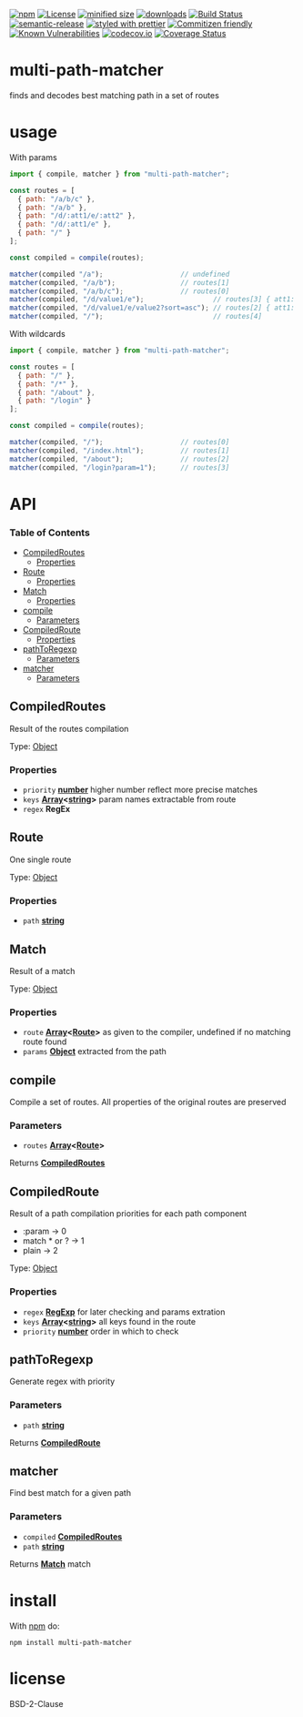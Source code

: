 [![npm](https://img.shields.io/npm/v/multi-path-matcher.svg)](https://www.npmjs.com/package/multi-path-matcher)
[![License](https://img.shields.io/badge/License-BSD%203--Clause-blue.svg)](https://opensource.org/licenses/BSD-3-Clause)
[![minified size](https://badgen.net/bundlephobia/min/multi-path-matcher)](https://bundlephobia.com/result?p=multi-path-matcher)
[![downloads](http://img.shields.io/npm/dm/multi-path-matcher.svg?style=flat-square)](https://npmjs.org/package/multi-path-matcher)
[![Build Status](https://travis-ci.com/arlac77/multi-path-matcher.svg?branch=master)](https://travis-ci.com/arlac77/multi-path-matcher)
[![semantic-release](https://img.shields.io/badge/%20%20%F0%9F%93%A6%F0%9F%9A%80-semantic--release-e10079.svg)](https://github.com/arlac77/multi-path-matcher.git)
[![styled with prettier](https://img.shields.io/badge/styled_with-prettier-ff69b4.svg)](https://github.com/prettier/prettier)
[![Commitizen friendly](https://img.shields.io/badge/commitizen-friendly-brightgreen.svg)](http://commitizen.github.io/cz-cli/)
[![Known Vulnerabilities](https://snyk.io/test/github/arlac77/multi-path-matcher/badge.svg)](https://snyk.io/test/github/arlac77/multi-path-matcher)
[![codecov.io](http://codecov.io/github/arlac77/multi-path-matcher/coverage.svg?branch=master)](http://codecov.io/github/arlac77/multi-path-matcher?branch=master)
[![Coverage Status](https://coveralls.io/repos/arlac77/multi-path-matcher/badge.svg)](https://coveralls.io/r/arlac77/multi-path-matcher)

# multi-path-matcher

finds and decodes best matching path in a set of routes

# usage

With params

```js
import { compile, matcher } from "multi-path-matcher";

const routes = [
  { path: "/a/b/c" },
  { path: "/a/b" },
  { path: "/d/:att1/e/:att2" },
  { path: "/d/:att1/e" },
  { path: "/" }
];

const compiled = compile(routes);

matcher(compiled "/a");                   // undefined
matcher(compiled, "/a/b");                // routes[1]
matcher(compiled, "/a/b/c");              // routes[0]
matcher(compiled, "/d/value1/e");                 // routes[3] { att1: "value1" }
matcher(compiled, "/d/value1/e/value2?sort=asc"); // routes[2] { att1: "value1", att2: "value2" }
matcher(compiled, "/");                           // routes[4]
```

With wildcards

```js
import { compile, matcher } from "multi-path-matcher";

const routes = [
  { path: "/" },
  { path: "/*" },
  { path: "/about" },
  { path: "/login" }
];

const compiled = compile(routes);

matcher(compiled, "/");                   // routes[0]
matcher(compiled, "/index.html");         // routes[1]
matcher(compiled, "/about");              // routes[2]
matcher(compiled, "/login?param=1");      // routes[3]
```

# API

<!-- Generated by documentation.js. Update this documentation by updating the source code. -->

### Table of Contents

-   [CompiledRoutes](#compiledroutes)
    -   [Properties](#properties)
-   [Route](#route)
    -   [Properties](#properties-1)
-   [Match](#match)
    -   [Properties](#properties-2)
-   [compile](#compile)
    -   [Parameters](#parameters)
-   [CompiledRoute](#compiledroute)
    -   [Properties](#properties-3)
-   [pathToRegexp](#pathtoregexp)
    -   [Parameters](#parameters-1)
-   [matcher](#matcher)
    -   [Parameters](#parameters-2)

## CompiledRoutes

Result of the routes compilation

Type: [Object](https://developer.mozilla.org/docs/Web/JavaScript/Reference/Global_Objects/Object)

### Properties

-   `priority` **[number](https://developer.mozilla.org/docs/Web/JavaScript/Reference/Global_Objects/Number)** higher number reflect more precise matches
-   `keys` **[Array](https://developer.mozilla.org/docs/Web/JavaScript/Reference/Global_Objects/Array)&lt;[string](https://developer.mozilla.org/docs/Web/JavaScript/Reference/Global_Objects/String)>** param names extractable from route
-   `regex` **RegEx** 

## Route

One single route

Type: [Object](https://developer.mozilla.org/docs/Web/JavaScript/Reference/Global_Objects/Object)

### Properties

-   `path` **[string](https://developer.mozilla.org/docs/Web/JavaScript/Reference/Global_Objects/String)** 

## Match

Result of a match

Type: [Object](https://developer.mozilla.org/docs/Web/JavaScript/Reference/Global_Objects/Object)

### Properties

-   `route` **[Array](https://developer.mozilla.org/docs/Web/JavaScript/Reference/Global_Objects/Array)&lt;[Route](#route)>** as given to the compiler, undefined if no matching route found
-   `params` **[Object](https://developer.mozilla.org/docs/Web/JavaScript/Reference/Global_Objects/Object)** extracted from the path

## compile

Compile a set of routes.
All properties of the original routes are preserved

### Parameters

-   `routes` **[Array](https://developer.mozilla.org/docs/Web/JavaScript/Reference/Global_Objects/Array)&lt;[Route](#route)>** 

Returns **[CompiledRoutes](#compiledroutes)** 

## CompiledRoute

Result of a path compilation
priorities for each path component

-   :param       -> 0
-   match \* or ? -> 1
-   plain        -> 2

Type: [Object](https://developer.mozilla.org/docs/Web/JavaScript/Reference/Global_Objects/Object)

### Properties

-   `regex` **[RegExp](https://developer.mozilla.org/docs/Web/JavaScript/Reference/Global_Objects/RegExp)** for later checking and params extration
-   `keys` **[Array](https://developer.mozilla.org/docs/Web/JavaScript/Reference/Global_Objects/Array)&lt;[string](https://developer.mozilla.org/docs/Web/JavaScript/Reference/Global_Objects/String)>** all keys found in the route
-   `priority` **[number](https://developer.mozilla.org/docs/Web/JavaScript/Reference/Global_Objects/Number)** order in which to check

## pathToRegexp

Generate regex with priority

### Parameters

-   `path` **[string](https://developer.mozilla.org/docs/Web/JavaScript/Reference/Global_Objects/String)** 

Returns **[CompiledRoute](#compiledroute)** 

## matcher

Find best match for a given path

### Parameters

-   `compiled` **[CompiledRoutes](#compiledroutes)** 
-   `path` **[string](https://developer.mozilla.org/docs/Web/JavaScript/Reference/Global_Objects/String)** 

Returns **[Match](#match)** match

# install

With [npm](http://npmjs.org) do:

```shell
npm install multi-path-matcher
```

# license

BSD-2-Clause
